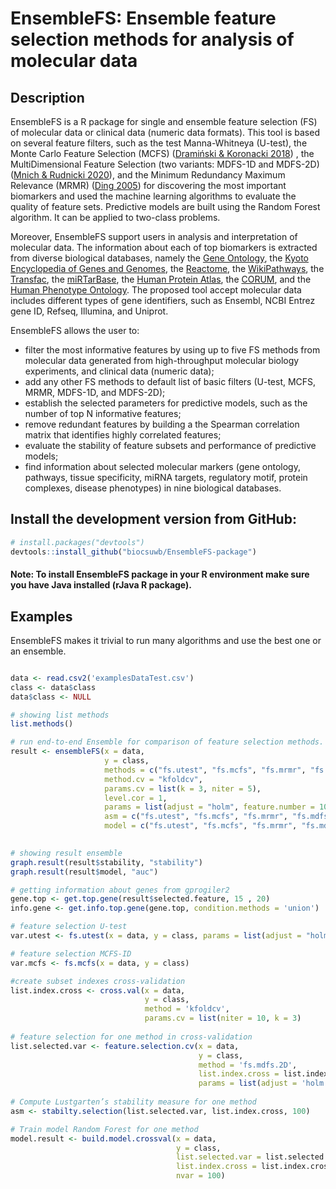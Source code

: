 # EnsembleFS: Ensemble feature selection methods for analysis of molecular data
## Description
EnsembleFS is a R package for single and ensemble feature selection (FS) of molecular data or clinical data (numeric data formats).
This tool is based on several feature filters, such as the test Manna-Whitneya (U-test), the Monte Carlo Feature Selection (MCFS) ([Dramiński & Koronacki 2018](https://www.jstatsoft.org/article/view/v085i12)) , the MultiDimensional Feature Selection (two variants: MDFS-1D and MDFS-2D) ([Mnich & Rudnicki 2020](https://www.sciencedirect.com/science/article/abs/pii/S0020025520302048)), and the Minimum Redundancy Maximum Relevance (MRMR) 
([Ding 2005](https://pubmed.ncbi.nlm.nih.gov/15852500/)) for discovering the most important biomarkers and used the machine learning algorithms to evaluate the quality of feature sets. Predictive models are built using the Random Forest algorithm. It can be applied to two-class problems.

Moreover, EnsembleFS support users in analysis and interpretation of molecular data. The information about each of top biomarkers is extracted from diverse biological databases, namely the [Gene Ontology](https://pubmed.ncbi.nlm.nih.gov/33290552/), the [Kyoto Encyclopedia of Genes and Genomes](https://pubmed.ncbi.nlm.nih.gov/18477636/), the [Reactome](https://pubmed.ncbi.nlm.nih.gov/32907876/), the [WikiPathways](https://pubmed.ncbi.nlm.nih.gov/33211851/), the [Transfac](https://pubmed.ncbi.nlm.nih.gov/8594589/), the [miRTarBase](https://academic.oup.com/nar/article/48/D1/D148/5606625), the [Human Protein Atlas](https://pubmed.ncbi.nlm.nih.gov/25613900/), the [CORUM](https://pubmed.ncbi.nlm.nih.gov/30357367/), and the [Human Phenotype Ontology](https://pubmed.ncbi.nlm.nih.gov/33264411/).
The proposed tool accept molecular data includes different types of gene identifiers, such as Ensembl, NCBI Entrez gene ID, Refseq, Illumina, and Uniprot.

EnsembleFS allows the user to:
- filter the most informative features by using up to five FS methods from molecular data generated from high-throughput molecular biology experiments,
and clinical data (numeric data);
- add any other FS methods to default list of basic filters (U-test, MCFS, MRMR, MDFS-1D, and MDFS-2D);
- establish the selected parameters for predictive models, such as the number of top N informative features;
- remove redundant features by building a the Spearman correlation matrix that identifies highly correlated features;
- evaluate the stability of feature subsets and performance of predictive models;
- find information about selected molecular markers (gene ontology, pathways, tissue specificity, miRNA targets, regulatory motif, protein complexes, disease phenotypes) in nine biological databases.

## Install the development version from GitHub:

```r
# install.packages("devtools")
devtools::install_github("biocsuwb/EnsembleFS-package")
```
#### Note: To install EnsembleFS package in your R environment make sure you have Java installed (rJava R package).
## Examples 

EnsembleFS makes it trivial to run many algorithms and use the best one or an ensemble.

```r

data <- read.csv2('examplesDataTest.csv')
class <- data$class
data$class <- NULL

# showing list methods
list.methods()

# run end-to-end Ensemble for comparison of feature selection methods.
result <- ensembleFS(x = data,
                     y = class,
                     methods = c("fs.utest", "fs.mcfs", "fs.mrmr", "fs.mdfs.1D", "fs.mdfs.2D"),
                     method.cv = "kfoldcv",
                     params.cv = list(k = 3, niter = 5),
                     level.cor = 1,
                     params = list(adjust = "holm", feature.number = 10, alpha = 0.05),
                     asm = c("fs.utest", "fs.mcfs", "fs.mrmr", "fs.mdfs.1D", "fs.mdfs.2D"),
                     model = c("fs.utest", "fs.mcfs", "fs.mrmr", "fs.mdfs.1D", "fs.mdfs.2D"))
                     

# showing result ensemble
graph.result(result$stability, "stability")
graph.result(result$model, "auc")

# getting information about genes from gprogiler2
gene.top <- get.top.gene(result$selected.feature, 15 , 20)
info.gene <- get.info.top.gene(gene.top, condition.methods = 'union')

# feature selection U-test
var.utest <- fs.utest(x = data, y = class, params = list(adjust = "holm", alpha = 0.05))

# feature selection MCFS-ID
var.mcfs <- fs.mcfs(x = data, y = class)

#create subset indexes cross-validation
list.index.cross <- cross.val(x = data,
                              y = class,
                              method = 'kfoldcv',
                              params.cv = list(niter = 10, k = 3)
                              
# feature selection for one method in cross-validation
list.selected.var <- feature.selection.cv(x = data,
                                          y = class,
                                          method = 'fs.mdfs.2D',
                                          list.index.cross = list.index.cross,
                                          params = list(adjust = 'holm', alpha = 0.05)
 
# Compute Lustgarten’s stability measure for one method
asm <- stabilty.selection(list.selected.var, list.index.cross, 100)

# Train model Random Forest for one method
model.result <- build.model.crossval(x = data,
                                     y = class,
                                     list.selected.var = list.selected.var,
                                     list.index.cross = list.index.cross,
                                     nvar = 100)



```
